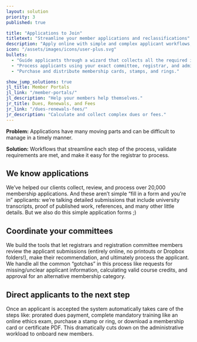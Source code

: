 ```yaml
---
layout: solution
priority: 3
published: true

title: "Applications to Join"
titletext: "Streamline your member applications and reclassifications"
description: "Apply online with simple and complex applicant workflows, including: submissions, references, payments, committee reviews, missing information, and approvals."
icon: "/assets/images/icons/user-plus.svg"
bullets:
  - "Guide applicants through a wizard that collects all the required information."
  - "Process applicants using your exact committee, registrar, and administrative process."
  - "Purchase and distribute membership cards, stamps, and rings."

show_jump_solutions: true
jl_title: Member Portals
jl_link: "/member-portals/"
jl_description: "Help your members help themselves."
jr_title: Dues, Renewals, and Fees
jr_link: "/dues-renewals-fees/"
jr_description: "Calculate and collect complex dues or fees."
---
```


**Problem:** Applications have many moving parts and can be difficult to manage in a timely manner.

**Solution:** Workflows that streamline each step of the process, validate requirements are met, and make it easy for the registrar to process.

## We know applications

We’ve helped our clients collect, review, and process over 20,000 membership applications. And these aren’t simple “fill in a form and you’re in” applicants: we’re talking detailed submissions that include university transcripts, proof of published work, references, and many other little details. But we also do this simple application forms ;)

## Coordinate your committees

We build the tools that let registrars and registration committee members review the applicant submissions (entirely online, no printouts or Dropbox folders!), make their recommendation, and ultimately process the applicant. We handle all the common “gotchas” in this process like requests for missing/unclear applicant information, calculating valid course credits, and approval for an alternative membership category.

## Direct applicants to the next step

Once an applicant is accepted the system automatically takes care of the steps like: prorated dues payment, complete mandatory training like an online ethics exam, purchase a stamp or ring, or download a membership card or certificate PDF. This dramatically cuts down on the administrative workload to onboard new members.

